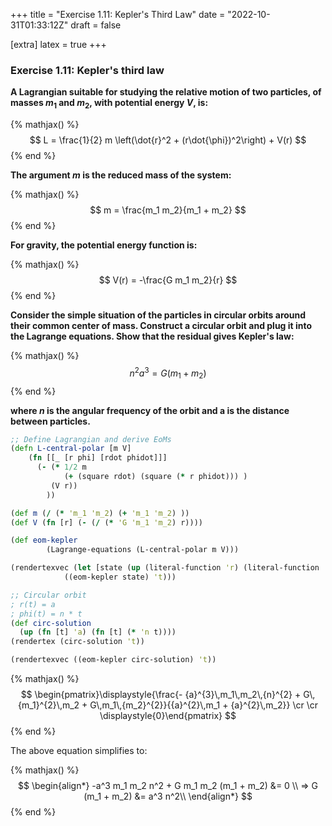 +++
title = "Exercise 1.11: Kepler's Third Law"
date = "2022-10-31T01:33:12Z"
draft = false

[extra]
latex = true
+++





### Exercise 1.11: Kepler's third law

**A Lagrangian suitable for studying the relative motion of two particles, of masses $m_1$ and $m_2$, with potential energy $V$, is:**


{% mathjax() %}
$$
L = \frac{1}{2} m \left(\dot{r}^2 + (r\dot{\phi})^2\right) + V(r)
$$
{% end %}




**The argument $m$ is the reduced mass of the system:**


{% mathjax() %}
$$
m = \frac{m_1 m_2}{m_1 + m_2}
$$
{% end %}




**For gravity, the potential energy function is:**


{% mathjax() %}
$$
V(r) = -\frac{G m_1 m_2}{r}
$$
{% end %}




**Consider the simple situation of the particles in circular orbits around their common center of mass. Construct a circular orbit and plug it into the Lagrange equations. Show that the residual gives Kepler's law:**


{% mathjax() %}
$$
n^2 a^3 = G(m_1 + m_2)
$$
{% end %}




**where $n$ is the angular frequency of the orbit and a is the distance between particles.**

```clojure
;; Define Lagrangian and derive EoMs
(defn L-central-polar [m V]
    (fn [[_ [r phi] [rdot phidot]]] 
      (- (* 1/2 m
            (+ (square rdot) (square (* r phidot))) )
         (V r))
        ))

(def m (/ (* 'm_1 'm_2) (+ 'm_1 'm_2) ))
(def V (fn [r] (- (/ (* 'G 'm_1 'm_2) r))))

(def eom-kepler 
        (Lagrange-equations (L-central-polar m V)))

(rendertexvec (let [state (up (literal-function 'r) (literal-function 'phi))]
            ((eom-kepler state) 't)))
```

```clojure
;; Circular orbit
; r(t) = a
; phi(t) = n * t  
(def circ-solution
  (up (fn [t] 'a) (fn [t] (* 'n t))))
(rendertex (circ-solution 't))
```

```clojure
(rendertexvec ((eom-kepler circ-solution) 't))
```


{% mathjax() %}
$$
\begin{pmatrix}\displaystyle{\frac{- {a}^{3}\,m_1\,m_2\,{n}^{2} + G\,{m_1}^{2}\,m_2 + G\,m_1\,{m_2}^{2}}{{a}^{2}\,m_1 + {a}^{2}\,m_2}} \cr \cr \displaystyle{0}\end{pmatrix}
$$
{% end %}





The above equation simplifies to:


{% mathjax() %}
$$
\begin{align*}
-a^3 m_1 m_2 n^2 + G m_1 m_2 (m_1 + m_2) &= 0 \\
=> G (m_1 + m_2) &= a^3 n^2\\
\end{align*}
$$
{% end %}


